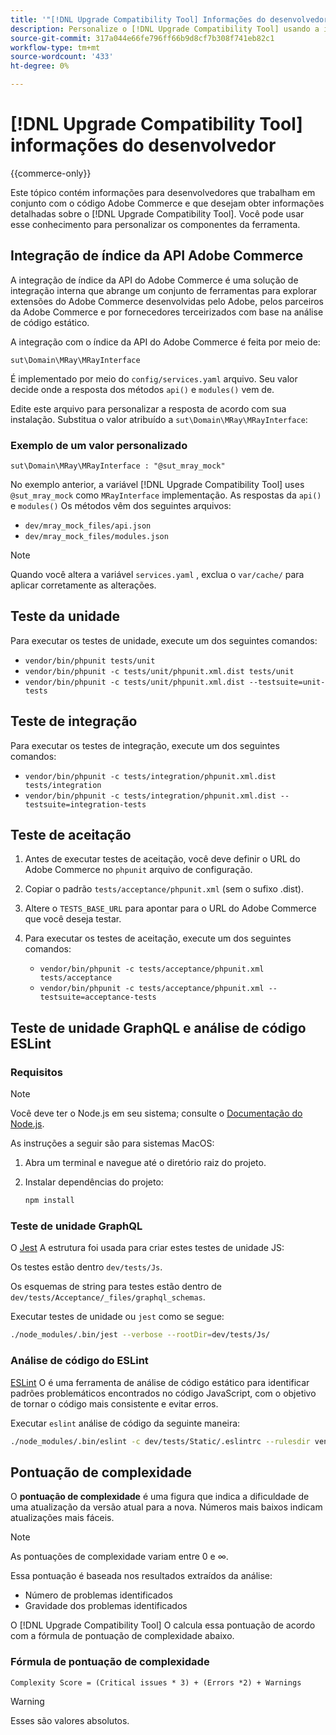 ```yaml
---
title: '"[!DNL Upgrade Compatibility Tool] Informações do desenvolvedor"'
description: Personalize o [!DNL Upgrade Compatibility Tool] usando a integração de índice da API.
source-git-commit: 317a044e66fe796ff66b9d8cf7b308f741eb82c1
workflow-type: tm+mt
source-wordcount: '433'
ht-degree: 0%

---
```



# [!DNL Upgrade Compatibility Tool] informações do desenvolvedor

{{commerce-only}}

Este tópico contém informações para desenvolvedores que trabalham em conjunto com o código Adobe Commerce e que desejam obter informações detalhadas sobre o [!DNL Upgrade Compatibility Tool]. Você pode usar esse conhecimento para personalizar os componentes da ferramenta.

## Integração de índice da API Adobe Commerce

A integração de índice da API do Adobe Commerce é uma solução de integração interna que abrange um conjunto de ferramentas para explorar extensões do Adobe Commerce desenvolvidas pelo Adobe, pelos parceiros da Adobe Commerce e por fornecedores terceirizados com base na análise de código estático.

A integração com o índice da API do Adobe Commerce é feita por meio de:

`sut\Domain\MRay\MRayInterface`

É implementado por meio do `config/services.yaml` arquivo. Seu valor decide onde a resposta dos métodos `api()` e `modules()` vem de.

Edite este arquivo para personalizar a resposta de acordo com sua instalação. Substitua o valor atribuído a `sut\Domain\MRay\MRayInterface`:

### Exemplo de um valor personalizado

`sut\Domain\MRay\MRayInterface : "@sut_mray_mock"`

No exemplo anterior, a variável [!DNL Upgrade Compatibility Tool] uses `@sut_mray_mock` como `MRayInterface` implementação. As respostas da `api()` e `modules()` Os métodos vêm dos seguintes arquivos:

- `dev/mray_mock_files/api.json`
- `dev/mray_mock_files/modules.json`

>[!NOTE]
>
>Quando você altera a variável `services.yaml` , exclua o `var/cache/` para aplicar corretamente as alterações.

## Teste da unidade

Para executar os testes de unidade, execute um dos seguintes comandos:

- `vendor/bin/phpunit tests/unit`
- `vendor/bin/phpunit -c tests/unit/phpunit.xml.dist tests/unit`
- `vendor/bin/phpunit -c tests/unit/phpunit.xml.dist --testsuite=unit-tests`

## Teste de integração

Para executar os testes de integração, execute um dos seguintes comandos:

- `vendor/bin/phpunit -c tests/integration/phpunit.xml.dist tests/integration`
- `vendor/bin/phpunit -c tests/integration/phpunit.xml.dist --testsuite=integration-tests`

## Teste de aceitação

1. Antes de executar testes de aceitação, você deve definir o URL do Adobe Commerce no `phpunit` arquivo de configuração.
1. Copiar o padrão `tests/acceptance/phpunit.xml` (sem o sufixo .dist).
1. Altere o `TESTS_BASE_URL` para apontar para o URL do Adobe Commerce que você deseja testar.
1. Para executar os testes de aceitação, execute um dos seguintes comandos:

   - `vendor/bin/phpunit -c tests/acceptance/phpunit.xml tests/acceptance`
   - `vendor/bin/phpunit -c tests/acceptance/phpunit.xml --testsuite=acceptance-tests`

## Teste de unidade GraphQL e análise de código ESLint

### Requisitos

>[!NOTE]
>
>Você deve ter o Node.js em seu sistema; consulte o [Documentação do Node.js](https://nodejs.dev/learn/how-to-install-nodejs).

As instruções a seguir são para sistemas MacOS:

1. Abra um terminal e navegue até o diretório raiz do projeto.
1. Instalar dependências do projeto:

   ```bash
   npm install
   ```

### Teste de unidade GraphQL

O [Jest](https://jestjs.io/docs/getting-started) A estrutura foi usada para criar estes testes de unidade JS:

Os testes estão dentro `dev/tests/Js`.

Os esquemas de string para testes estão dentro de `dev/tests/Acceptance/_files/graphql_schemas`.

Executar testes de unidade ou `jest` como se segue:

```bash
./node_modules/.bin/jest --verbose --rootDir=dev/tests/Js/
```

### Análise de código do ESLint

[ESLint](https://eslint.org/docs/user-guide/getting-started) O é uma ferramenta de análise de código estático para identificar padrões problemáticos encontrados no código JavaScript, com o objetivo de tornar o código mais consistente e evitar erros.

Executar `eslint` análise de código da seguinte maneira:

```bash
./node_modules/.bin/eslint -c dev/tests/Static/.eslintrc --rulesdir vendor/magento/magento-coding-standard/eslint/rules path/to/analyse
```

## Pontuação de complexidade

O **pontuação de complexidade** é uma figura que indica a dificuldade de uma atualização da versão atual para a nova. Números mais baixos indicam atualizações mais fáceis.

>[!NOTE]
>
>As pontuações de complexidade variam entre 0 e ∞.

Essa pontuação é baseada nos resultados extraídos da análise:

- Número de problemas identificados
- Gravidade dos problemas identificados

O [!DNL Upgrade Compatibility Tool] O calcula essa pontuação de acordo com a fórmula de pontuação de complexidade abaixo.

### Fórmula de pontuação de complexidade

`Complexity Score = (Critical issues * 3) + (Errors *2) + Warnings`

>[!WARNING]
>
>Esses são valores absolutos.
